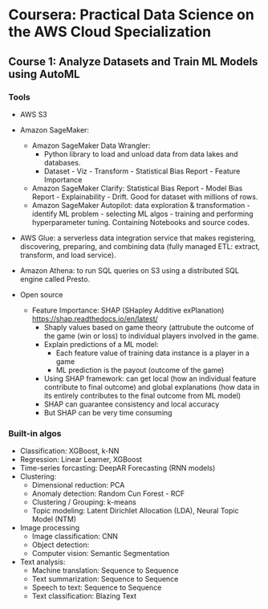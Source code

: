 # Coursera: Practical Data Science on the AWS Cloud Specialization  
## Course 1: Analyze Datasets and Train ML Models using AutoML  
### Tools  
  - AWS S3  
  - Amazon SageMaker:  
    - Amazon SageMaker Data Wrangler:  
      - Python library to load and unload data from data lakes and databases.
      - Dataset - Viz - Transform - Statistical Bias Report - Feature Importance  
    - Amazon SageMaker Clarify: Statistical Bias Report - Model Bias Report - Explainability - Drift. Good for dataset with millions of rows.  
    - Amazon SageMaker Autopilot: data exploration & transformation - identify ML problem - selecting ML algos - training and performing hyperparameter tuning. Containing Notebooks and source codes.  
      
   - AWS Glue: a serverless data integration service that makes registering, discovering, preparing, and combining data (fully managed ETL: extract, transform, and load service).   
  - Amazon Athena: to run SQL queries on S3 using a distributed SQL engine called Presto.      
- Open source  
  - Feature Importance: SHAP (SHapley Additive exPlanation) https://shap.readthedocs.io/en/latest/     
    - Shaply values based on game theory (attrubute the outcome of the game (win or loss) to individual players involved in the game.
    - Explain predictions of a ML model:  
      - Each feature value of training data instance is a player in a game  
      - ML prediction is the payout (outcome of the game)  
     - Using SHAP framework: can get local (how an individual feature contribute to final outcome) and global explanations (how data in its entirely contributes to the final outcome from ML model)  
     - SHAP can guarantee consistency and local accuracy  
     - But SHAP can be very time consuming   
 ### Built-in algos  
   - Classification: XGBoost, k-NN  
   - Regression: Linear Learner, XGBoost  
   - Time-series forcasting: DeepAR Forecasting (RNN models)  
   - Clustering:  
      - Dimensional reduction: PCA  
      - Anomaly detection: Random Cun Forest - RCF
      - Clustering / Grouping: k-means  
      - Topic modeling: Latent Dirichlet Allocation (LDA), Neural Topic Model (NTM)  
   - Image processing  
      - Image classification: CNN
      - Object detection:   
      - Computer vision: Semantic Segmentation  
   - Text analysis:  
      - Machine translation: Sequence to Sequence  
      - Text summarization: Sequence to Sequence   
      - Speech to text: Sequence to Sequence   
      - Text classification: Blazing Text       
  
  


  
  
